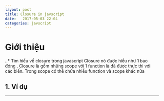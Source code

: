 ```yaml
---
layout: post
title: Closure in javscript
date:   2017-05-03 22:04
categories: javscript
---
```


# Giới thiệu
..* Tìm hiểu về closure trong javascript
	Closure nó được hiểu như 1 bao đóng . Closure là gồm những scope với 1 function là đã được thực thi với các biến. Trong scope  có thể chứa nhiều function và scope khác nữa

## 1. Ví dụ
_______________________________________________


